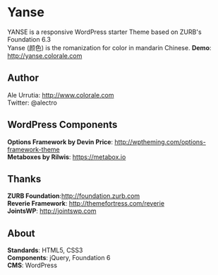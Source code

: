 # Yanse
YANSE is a responsive WordPress starter Theme based on ZURB's Foundation 6.3   
Yanse (颜色) is the romanization for color in mandarin Chinese.
**Demo**: http://yanse.colorale.com

## Author

Ale Urrutia: http://www.colorale.com  
Twitter: @alectro

## WordPress Components

**Options Framework by Devin Price**: http://wptheming.com/options-framework-theme  
**Metaboxes by Rilwis**: https://metabox.io  

## Thanks

**ZURB Foundation**:http://foundation.zurb.com  
**Reverie Framework**: http://themefortress.com/reverie  
**JointsWP**: http://jointswp.com

## About

**Standards**: HTML5, CSS3  
**Components**: jQuery, Foundation 6  
**CMS**: WordPress
